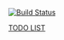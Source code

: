 [![Build Status](https://travis-ci.org/riccardobl/DDSWriter.svg?branch=master)](https://travis-ci.org/riccardobl/DDSWriter) 

[TODO LIST](TODO.md)
